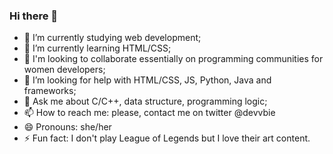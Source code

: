 ### Hi there 👋

- 🔭 I’m currently studying web development;
- 🌱 I’m currently learning HTML/CSS;
- 👯 I'm looking to collaborate essentially on programming communities for women developers;
- 🤔 I’m looking for help with HTML/CSS, JS, Python, Java and frameworks;
- 💬 Ask me about C/C++, data structure, programming logic;
- 📫 How to reach me: please, contact me on twitter @devvbie
- 😄 Pronouns: she/her
- ⚡ Fun fact: I don't play League of Legends but I love their art content.
